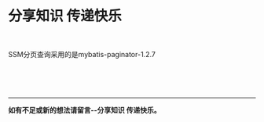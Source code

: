 # 分享知识  传递快乐 

<br>

SSM分页查询采用的是mybatis-paginator-1.2.7




<br><br><br>

---

**如有不足或新的想法请留言--分享知识 传递快乐。** 